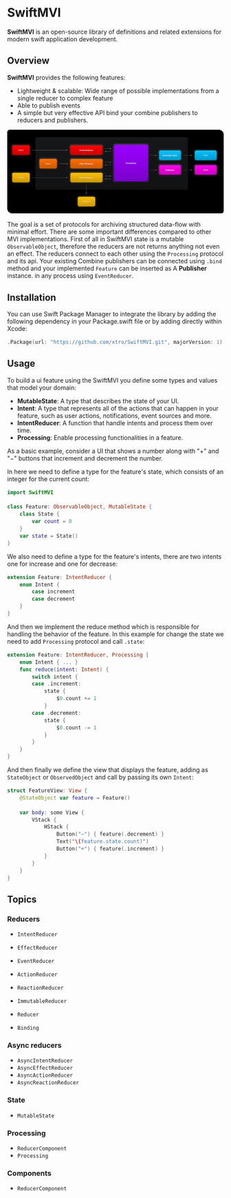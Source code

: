# SwiftMVI

**SwiftMVI** is an open-source library of definitions and related extensions for modern swift application development.

## Overview

**SwiftMVI** provides the following features:
- Lightweight & scalable: Wide range of possible implementations from a single reducer to complex feature
- Able to publish events  
- A simple but very effective API bind your combine publishers to reducers and publishers.

![Schema about current architecture](./Documentation/SwiftMVI.docc/Resources/processing_feature_schema@2x.png)

The goal is a set of protocols for archiving structured data-flow with minimal effort.
There are some important differences compared to other MVI implementations. 
First of all in SwiftMVI state is a mutable ``ObservableObject``, therefore the reducers are not returns anything not even an effect. The reducers connect to each other using the ``Processing`` protocol and its api. Your existing Combine publishers can be connected using ```.bind``` method and your implemented ``Feature`` can be inserted as A **Publisher** instance. in any process using ``EventReducer``.


## Installation
You can use Swift Package Manager to integrate the library by adding the following dependency in your Package.swift file or by adding directly within Xcode:

```swift
.Package(url: "https://github.com/xtro/SwiftMVI.git", majorVersion: 1)
```

## Usage
To build a ui feature using the SwiftMVI you define some types and values that model your domain:

- **MutableState**: A type that describes the state of your UI.
- **Intent**: A type that represents all of the actions that can happen in your feature, such as user actions, notifications, event sources and more.
- **IntentReducer**: A function that handle intents and process them over time.
- **Processing**: Enable processing functionalities in a feature.

As a basic example, consider a UI that shows a number along with "+" and "−" buttons that increment and decrement the number.

In here we need to define a type for the feature's state, which consists of an integer for the current count:

```swift
import SwiftMVI

class Feature: ObservableObject, MutableState {
    class State {
        var count = 0
    }
    var state = State()
}
```

We also need to define a type for the feature's intents, there are two intents one for increase and one for decrease:

```swift
extension Feature: IntentReducer {
    enum Intent {
        case increment
        case decrement
    }
}
```

And then we implement the reduce method which is responsible for handling the behavior of the feature. In this example for change the state we need to add ``Processing`` protocol and call ``.state``:

```swift
extension Feature: IntentReducer, Processing {
    enum Intent { ... }
    func reduce(intent: Intent) {
        switch intent {
        case .increment:
            state {
                $0.count += 1
            }
        case .decrement:
            state {
                $0.count -= 1
            }
        }
    }
}
```


And then finally we define the view that displays the feature, adding as ``StateObject`` or ``ObservedObject`` and call by passing its own ``Intent``:


```swift
struct FeatureView: View {
    @StateObject var feature = Feature()
    
    var body: some View {
        VStack {
            HStack {
                Button("−") { feature(.decrement) }
                Text("\(feature.state.count)")
                Button("+") { feature(.increment) }
            }
        }
    }
}
```

## Topics

### Reducers
- ``IntentReducer`` 
- ``EffectReducer``
- ``EventReducer``
- ``ActionReducer``
- ``ReactionReducer``

- ``ImmutableReducer``
- ``Reducer``
- ``Binding``

### Async reducers
- ``AsyncIntentReducer``
- ``AsyncEffectReducer``
- ``AsyncActionReducer``
- ``AsyncReactionReducer``

### State
- ``MutableState``

### Processing
- ``ReducerComponent``
- ``Processing``

### Components
- ``ReducerComponent``

<!--### Usecase feature-->
<!--- ``UseCaseFeature``-->
<!--- ``IntentUseCaseFeature``-->
<!--- ``EffectUseCaseFeature``-->

<!--### Async usecase feature-->
<!--- ``AsyncUseCaseFeature``-->
<!--- ``AsyncEffectUseCaseFeature``-->
<!--- ``AsyncIntentUseCaseFeature``-->
